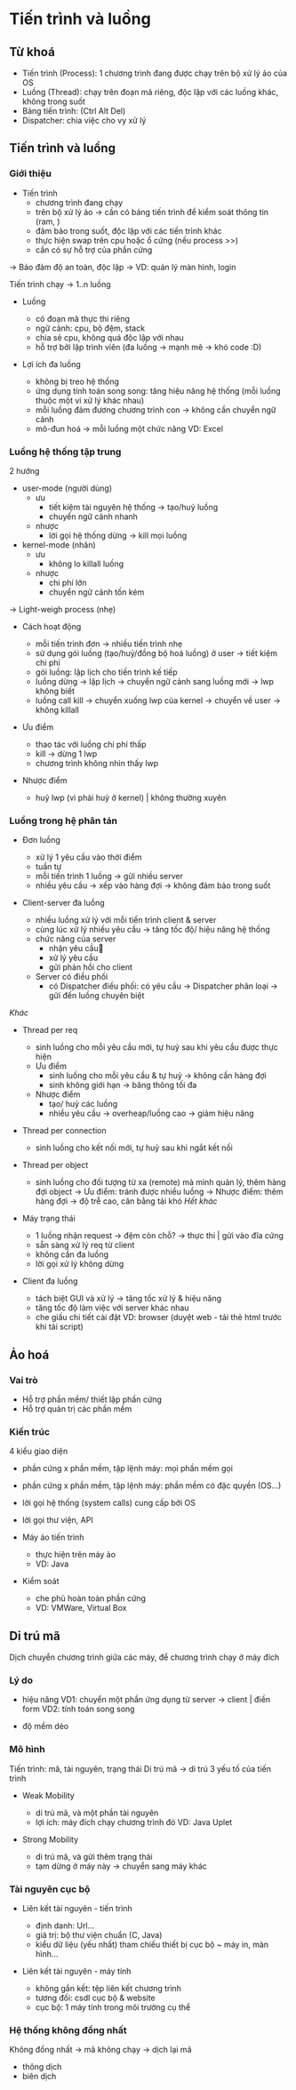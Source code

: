 # Tiến trình và luồng

## Từ khoá
* Tiến trình (Process): 1 chương trình đang được chạy trên bộ xử lý ảo của OS
* Luồng (Thread): chạy trên đoạn mã riêng, độc lập với các luồng khác, không trong suốt
* Bảng tiến trình: (Ctrl Alt Del)
* Dispatcher: chia việc cho vy xử lý

## Tiến trình và luồng
### Giới thiệu
* Tiến trình
  * chương trình đang chạy
  * trên bộ xử lý ảo -> cần có bảng tiến trình để kiểm soát thông tin (ram, )
  * đảm bảo trong suốt, độc lập với các tiến trình khác
  * thực hiện swap trên cpu hoặc ổ cứng (nếu process >>)
  * cần có sự hỗ trợ của phần cứng

-> Bảo đảm độ an toàn, độc lập
-> VD: quản lý màn hình, login

Tiến trình chạy -> 1..n luồng
* Luồng
  * có đoạn mã thực thi riêng
  * ngữ cảnh: cpu, bộ đệm, stack
  * chia sẻ cpu, không quá độc lập với nhau
  * hỗ trợ bởi lập trình viên (đa luồng -> mạnh mẽ -> khó code :D)

* Lợi ích đa luồng
  * không bị treo hệ thống
  * ứng dụng tính toán song song: tăng hiệu năng hệ thống (mỗi luồng thuộc một vi xử lý khác nhau)
  * mỗi luồng đảm đương chương trình con -> không cần chuyển ngữ cảnh
  * mô-đun hoá -> mỗi luồng một chức năng
VD: Excel

### Luồng hệ thống tập trung
2 hướng
* user-mode (người dùng)
  * ưu
    * tiết kiệm tài nguyên hệ thống -> tạo/huỷ luồng
    * chuyển ngữ cảnh nhanh
  * nhược
    * lời gọi hệ thống dừng -> kill mọi luồng
* kernel-mode (nhân)
  * ưu
    * không lo killall luồng
  * nhược
    * chi phí lớn
    * chuyển ngữ cảnh tốn kém

-> Light-weigh process (nhẹ)
* Cách hoạt động
  * mỗi tiến trình đơn -> nhiều tiến trình nhẹ
  * sử dụng gói luồng (tạo/huỷ/đồng bộ hoá luồng) ở user -> tiết kiệm chi phí
  * gói luồng: lập lịch cho tiến trình kế tiếp
  * luồng dừng -> lập lịch -> chuyển ngữ cảnh sang luồng mới -> lwp không biết
  * luồng call kill -> chuyển xuống lwp của kernel -> chuyển về user -> không killall

* Ưu điểm
  * thao tác với luồng chi phí thấp
  * kill -> dừng 1 lwp
  * chương trình không nhìn thấy lwp

* Nhược điểm
  * huỷ lwp (vì phải huỷ ở kernel) | không thường xuyên

### Luồng trong hệ phân tán
* Đơn luồng
  * xử lý 1 yêu cầu vào thời điểm
  * tuần tự
  * mỗi tiến trình 1 luồng -> gửi nhiều server
  * nhiều yêu cầu -> xếp vào hàng đợi -> không đảm bảo trong suốt

* Client-server đa luồng
  * nhiều luồng xử lý với mỗi tiến trình client & server
  * cùng lúc xử lý nhiều yêu cầu -> tăng tốc độ/ hiệu năng hệ thống
  * chức năng của server
    * nhận yêu cầu
    * xử lý yêu cầu
    * gửi phản hồi cho client
  * Server có điều phối
    * có Dispatcher điều phối: có yêu cầu -> Dispatcher phân loại -> gửi đến luồng chuyên biệt

_Khác_
* Thread per req
  * sinh luồng cho mỗi yêu cầu mới, tự huỷ sau khi yêu cầu được thực hiện
  * Ưu điểm
    * sinh luồng cho mỗi yêu cầu & tự huỷ -> không cần hàng đợi
    * sinh không giới hạn -> băng thông tối đa
  * Nhược điểm
    * tạo/ huỷ các luồng
    * nhiều yêu cầu -> overheap/luồng cao -> giảm hiệu năng

* Thread per connection
  * sinh luồng cho kết nối mới, tự huỷ sau khi ngắt kết nối
* Thread per object
  * sinh luồng cho đối tượng từ xa (remote) mà mình quản lý, thêm hàng đợi object
-> Ưu điểm: tránh được nhiều luồng
-> Nhược điểm: thêm hàng đợi -> độ trễ cao, cân bằng tải khó
_Hết khác_

* Máy trạng thái
  * 1 luồng nhận request -> đệm còn chỗ? -> thực thi | gửi vào đĩa cứng
  * sẵn sàng xử lý req từ client
  * không cần đa luồng
  * lời gọi xử lý không dừng

* Client đa luồng
  * tách biệt GUI và xử lý -> tăng tốc xử lý & hiệu năng
  * tăng tốc độ làm việc với server khác nhau
  * che giấu chi tiết cài đặt
  VD: browser (duyệt web - tải thẻ html trước khi tải script)

## Ảo hoá
### Vai trò
* Hỗ trợ phần mềm/ thiết lập phần cứng
* Hỗ trợ quản trị các phần mềm

### Kiến trúc
4 kiểu giao diện
  * phần cứng x phần mềm, tập lệnh máy: mọi phần mềm gọi
  * phần cứng x phần mềm, tập lệnh máy: phần mềm có đặc quyền (OS...)
  * lời gọi hệ thống (system calls) cung cấp bởi OS
  * lời gọi thư viện, API

* Máy ảo tiến trình
  * thực hiện trên máy ảo
  * VD: Java

* Kiểm soát
  * che phủ hoàn toàn phần cứng
  * VD: VMWare, Virtual Box

## Di trú mã
Dịch chuyển chương trình giữa các máy, để chương trình chạy ở máy đích

### Lý do
* hiệu năng
VD1: chuyển một phần ứng dụng từ server -> client | điền form
VD2: tính toán song song

* độ mềm dẻo

### Mô hình
Tiến trình: mã, tài nguyên, trạng thái
Di trú mã -> di trú 3 yếu tố của tiến trình

* Weak Mobility
  * di trú mã, và một phần tài nguyên
  * lợi ích: máy đích chạy chương trình đó
  VD: Java Uplet

* Strong Mobility
  * di trú mã, và gửi thêm trạng thái
  * tạm dừng ở máy này -> chuyển sang máy khác

### Tài nguyên cục bộ
* Liên kết tài nguyên - tiến trình
  * định danh: Url...
  * giá trị: bộ thư viện chuẩn (C, Java)
  * kiểu dữ liệu (yếu nhất) tham chiếu thiết bị cục bộ ~ máy in, màn hình...

* Liên kết tài nguyên -  máy tính
  * không gắn kết: tệp liên kết chương trình
  * tương đối: csdl cục bộ & website
  * cục bộ: 1 máy tính trong môi trường cụ thể

### Hệ thống không đồng nhất
Không đồng nhất -> mã không chạy -> dịch lại mã
* thông dịch
* biên dịch
